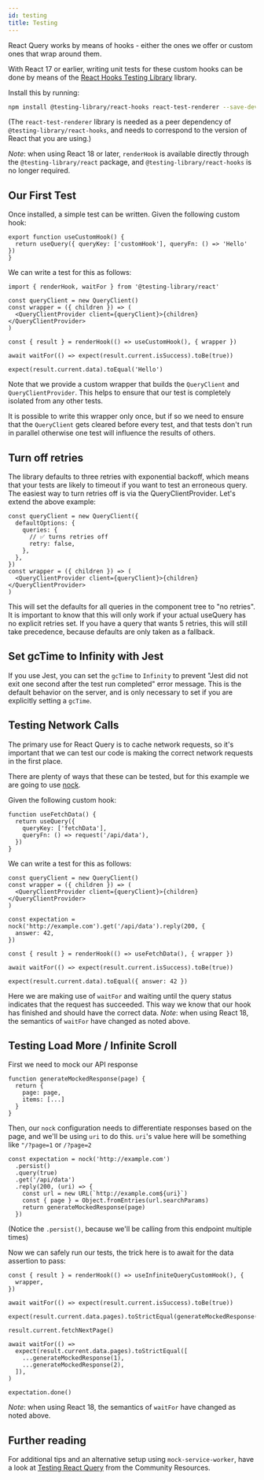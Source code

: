 ```yaml
---
id: testing
title: Testing
---
```


React Query works by means of hooks - either the ones we offer or custom ones that wrap around them.

With React 17 or earlier, writing unit tests for these custom hooks can be done by means of the [React Hooks Testing Library](https://react-hooks-testing-library.com/) library.

Install this by running:

```sh
npm install @testing-library/react-hooks react-test-renderer --save-dev
```

(The `react-test-renderer` library is needed as a peer dependency of `@testing-library/react-hooks`, and needs to correspond to the version of React that you are using.)

_Note_: when using React 18 or later, `renderHook` is available directly through the `@testing-library/react` package, and `@testing-library/react-hooks` is no longer required.

## Our First Test

Once installed, a simple test can be written. Given the following custom hook:

```tsx
export function useCustomHook() {
  return useQuery({ queryKey: ['customHook'], queryFn: () => 'Hello' })
}
```

We can write a test for this as follows:

```tsx
import { renderHook, waitFor } from '@testing-library/react'

const queryClient = new QueryClient()
const wrapper = ({ children }) => (
  <QueryClientProvider client={queryClient}>{children}</QueryClientProvider>
)

const { result } = renderHook(() => useCustomHook(), { wrapper })

await waitFor(() => expect(result.current.isSuccess).toBe(true))

expect(result.current.data).toEqual('Hello')
```

Note that we provide a custom wrapper that builds the `QueryClient` and `QueryClientProvider`. This helps to ensure that our test is completely isolated from any other tests.

It is possible to write this wrapper only once, but if so we need to ensure that the `QueryClient` gets cleared before every test, and that tests don't run in parallel otherwise one test will influence the results of others.

## Turn off retries

The library defaults to three retries with exponential backoff, which means that your tests are likely to timeout if you want to test an erroneous query. The easiest way to turn retries off is via the QueryClientProvider. Let's extend the above example:

```tsx
const queryClient = new QueryClient({
  defaultOptions: {
    queries: {
      // ✅ turns retries off
      retry: false,
    },
  },
})
const wrapper = ({ children }) => (
  <QueryClientProvider client={queryClient}>{children}</QueryClientProvider>
)
```

This will set the defaults for all queries in the component tree to "no retries". It is important to know that this will only work if your actual useQuery has no explicit retries set. If you have a query that wants 5 retries, this will still take precedence, because defaults are only taken as a fallback.

## Set gcTime to Infinity with Jest

If you use Jest, you can set the `gcTime` to `Infinity` to prevent "Jest did not exit one second after the test run completed" error message. This is the default behavior on the server, and is only necessary to set if you are explicitly setting a `gcTime`.

## Testing Network Calls

The primary use for React Query is to cache network requests, so it's important that we can test our code is making the correct network requests in the first place.

There are plenty of ways that these can be tested, but for this example we are going to use [nock](https://www.npmjs.com/package/nock).

Given the following custom hook:

```tsx
function useFetchData() {
  return useQuery({
    queryKey: ['fetchData'],
    queryFn: () => request('/api/data'),
  })
}
```

We can write a test for this as follows:

```tsx
const queryClient = new QueryClient()
const wrapper = ({ children }) => (
  <QueryClientProvider client={queryClient}>{children}</QueryClientProvider>
)

const expectation = nock('http://example.com').get('/api/data').reply(200, {
  answer: 42,
})

const { result } = renderHook(() => useFetchData(), { wrapper })

await waitFor(() => expect(result.current.isSuccess).toBe(true))

expect(result.current.data).toEqual({ answer: 42 })
```

Here we are making use of `waitFor` and waiting until the query status indicates that the request has succeeded. This way we know that our hook has finished and should have the correct data. _Note_: when using React 18, the semantics of `waitFor` have changed as noted above.

## Testing Load More / Infinite Scroll

First we need to mock our API response

```tsx
function generateMockedResponse(page) {
  return {
    page: page,
    items: [...]
  }
}
```

Then, our `nock` configuration needs to differentiate responses based on the page, and we'll be using `uri` to do this.
`uri`'s value here will be something like `"/?page=1` or `/?page=2`

```tsx
const expectation = nock('http://example.com')
  .persist()
  .query(true)
  .get('/api/data')
  .reply(200, (uri) => {
    const url = new URL(`http://example.com${uri}`)
    const { page } = Object.fromEntries(url.searchParams)
    return generateMockedResponse(page)
  })
```

(Notice the `.persist()`, because we'll be calling from this endpoint multiple times)

Now we can safely run our tests, the trick here is to await for the data assertion to pass:

```tsx
const { result } = renderHook(() => useInfiniteQueryCustomHook(), {
  wrapper,
})

await waitFor(() => expect(result.current.isSuccess).toBe(true))

expect(result.current.data.pages).toStrictEqual(generateMockedResponse(1))

result.current.fetchNextPage()

await waitFor(() =>
  expect(result.current.data.pages).toStrictEqual([
    ...generateMockedResponse(1),
    ...generateMockedResponse(2),
  ]),
)

expectation.done()
```

_Note_: when using React 18, the semantics of `waitFor` have changed as noted above.

## Further reading

For additional tips and an alternative setup using `mock-service-worker`, have a look at [Testing React Query](../../community/tkdodos-blog.md#5-testing-react-query) from
the Community Resources.
